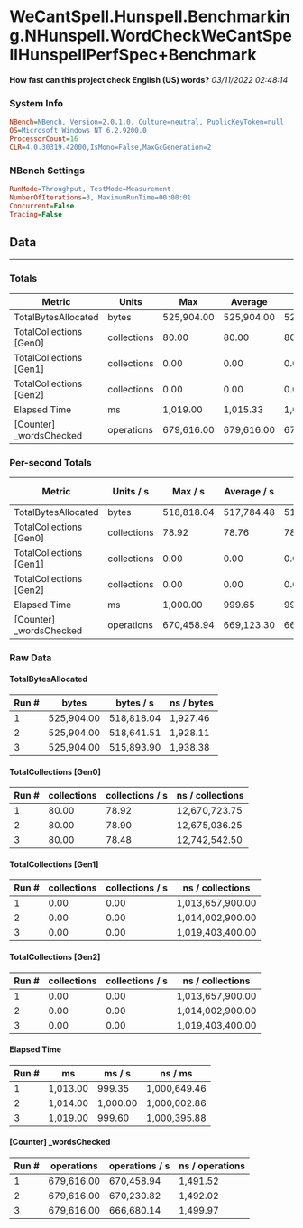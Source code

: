 ﻿# WeCantSpell.Hunspell.Benchmarking.NHunspell.WordCheckWeCantSpellHunspellPerfSpec+Benchmark
__How fast can this project check English (US) words?__
_03/11/2022 02:48:14_
### System Info
```ini
NBench=NBench, Version=2.0.1.0, Culture=neutral, PublicKeyToken=null
OS=Microsoft Windows NT 6.2.9200.0
ProcessorCount=16
CLR=4.0.30319.42000,IsMono=False,MaxGcGeneration=2
```

### NBench Settings
```ini
RunMode=Throughput, TestMode=Measurement
NumberOfIterations=3, MaximumRunTime=00:00:01
Concurrent=False
Tracing=False
```

## Data
-------------------

### Totals
|          Metric |           Units |             Max |         Average |             Min |          StdDev |
|---------------- |---------------- |---------------- |---------------- |---------------- |---------------- |
|TotalBytesAllocated |           bytes |      525,904.00 |      525,904.00 |      525,904.00 |            0.00 |
|TotalCollections [Gen0] |     collections |           80.00 |           80.00 |           80.00 |            0.00 |
|TotalCollections [Gen1] |     collections |            0.00 |            0.00 |            0.00 |            0.00 |
|TotalCollections [Gen2] |     collections |            0.00 |            0.00 |            0.00 |            0.00 |
|    Elapsed Time |              ms |        1,019.00 |        1,015.33 |        1,013.00 |            3.21 |
|[Counter] _wordsChecked |      operations |      679,616.00 |      679,616.00 |      679,616.00 |            0.00 |

### Per-second Totals
|          Metric |       Units / s |         Max / s |     Average / s |         Min / s |      StdDev / s |
|---------------- |---------------- |---------------- |---------------- |---------------- |---------------- |
|TotalBytesAllocated |           bytes |      518,818.04 |      517,784.48 |      515,893.90 |        1,639.67 |
|TotalCollections [Gen0] |     collections |           78.92 |           78.76 |           78.48 |            0.25 |
|TotalCollections [Gen1] |     collections |            0.00 |            0.00 |            0.00 |            0.00 |
|TotalCollections [Gen2] |     collections |            0.00 |            0.00 |            0.00 |            0.00 |
|    Elapsed Time |              ms |        1,000.00 |          999.65 |          999.35 |            0.33 |
|[Counter] _wordsChecked |      operations |      670,458.94 |      669,123.30 |      666,680.14 |        2,118.91 |

### Raw Data
#### TotalBytesAllocated
|           Run # |           bytes |       bytes / s |      ns / bytes |
|---------------- |---------------- |---------------- |---------------- |
|               1 |      525,904.00 |      518,818.04 |        1,927.46 |
|               2 |      525,904.00 |      518,641.51 |        1,928.11 |
|               3 |      525,904.00 |      515,893.90 |        1,938.38 |

#### TotalCollections [Gen0]
|           Run # |     collections | collections / s |ns / collections |
|---------------- |---------------- |---------------- |---------------- |
|               1 |           80.00 |           78.92 |   12,670,723.75 |
|               2 |           80.00 |           78.90 |   12,675,036.25 |
|               3 |           80.00 |           78.48 |   12,742,542.50 |

#### TotalCollections [Gen1]
|           Run # |     collections | collections / s |ns / collections |
|---------------- |---------------- |---------------- |---------------- |
|               1 |            0.00 |            0.00 |1,013,657,900.00 |
|               2 |            0.00 |            0.00 |1,014,002,900.00 |
|               3 |            0.00 |            0.00 |1,019,403,400.00 |

#### TotalCollections [Gen2]
|           Run # |     collections | collections / s |ns / collections |
|---------------- |---------------- |---------------- |---------------- |
|               1 |            0.00 |            0.00 |1,013,657,900.00 |
|               2 |            0.00 |            0.00 |1,014,002,900.00 |
|               3 |            0.00 |            0.00 |1,019,403,400.00 |

#### Elapsed Time
|           Run # |              ms |          ms / s |         ns / ms |
|---------------- |---------------- |---------------- |---------------- |
|               1 |        1,013.00 |          999.35 |    1,000,649.46 |
|               2 |        1,014.00 |        1,000.00 |    1,000,002.86 |
|               3 |        1,019.00 |          999.60 |    1,000,395.88 |

#### [Counter] _wordsChecked
|           Run # |      operations |  operations / s | ns / operations |
|---------------- |---------------- |---------------- |---------------- |
|               1 |      679,616.00 |      670,458.94 |        1,491.52 |
|               2 |      679,616.00 |      670,230.82 |        1,492.02 |
|               3 |      679,616.00 |      666,680.14 |        1,499.97 |


